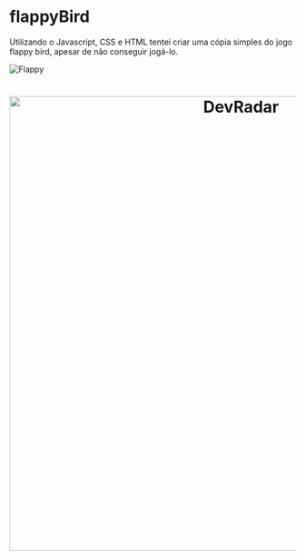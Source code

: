 # flappyBird
Utilizando o Javascript, CSS e HTML tentei criar uma cópia simples do jogo flappy bird, apesar de não conseguir jogá-lo.

![Flappy](https://github.com/Spinnafre/MARK-001/blob/master/test.gif)
<h1 align="center">
    <img alt="DevRadar" title="#delicinha" src="https://github.com/Spinnafre/MARK-001/blob/master/test.gif" width="800px" />
</h1>
